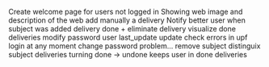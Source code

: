 Create welcome page for users not logged in
    Showing web image and description of the web
add manually a delivery
Notify better user when subject was added
delivery done + eliminate delivery
visualize done deliveries
modify password user
last_update update
check errors in upf login at any moment change password problem...
remove subject
distinguix subject deliveries
turning done -> undone keeps user in done deliveries
